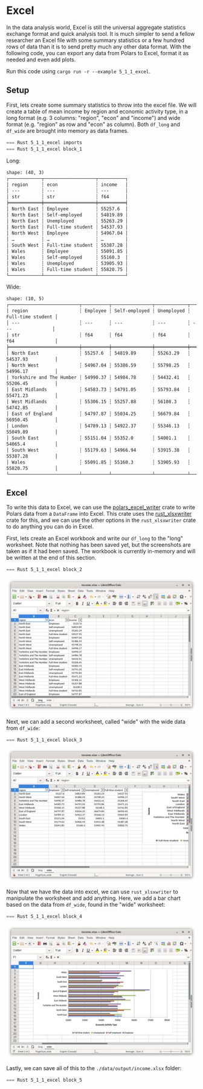# Excel

In the data analysis world, Excel is still the universal aggregate statistics exchange format and quick analysis tool. It is much simpler to send a fellow researcher an Excel file with some summary statistics or a few hundred rows of data than it is to send pretty much any other data format. With the following code, you can export any data from Polars to Excel, format it as needed and even add plots.

Run this code using `cargo run -r --example 5_1_1_excel`.

## Setup

First, lets create some summary statistics to throw into the excel file. We will create a table of mean income by region and economic activity type, in a long format (e.g. 3 columns: "region", "econ" and "income") and wide format (e.g. "region" as row and "econ" as column). Both `df_long` and `df_wide` are brought into memory as data frames.

```rust
=== Rust 5_1_1_excel imports
=== Rust 5_1_1_excel block_1
```

Long:

```
shape: (40, 3)
┌────────────┬───────────────────┬──────────┐
│ region     ┆ econ              ┆ income   │
│ ---        ┆ ---               ┆ ---      │
│ str        ┆ str               ┆ f64      │
╞════════════╪═══════════════════╪══════════╡
│ North East ┆ Employee          ┆ 55257.6  │
│ North East ┆ Self-employed     ┆ 54819.89 │
│ North East ┆ Unemployed        ┆ 55263.29 │
│ North East ┆ Full-time student ┆ 54537.93 │
│ North West ┆ Employee          ┆ 54967.04 │
│ …          ┆ …                 ┆ …        │
│ South West ┆ Full-time student ┆ 55387.28 │
│ Wales      ┆ Employee          ┆ 55091.85 │
│ Wales      ┆ Self-employed     ┆ 55160.3  │
│ Wales      ┆ Unemployed        ┆ 53905.93 │
│ Wales      ┆ Full-time student ┆ 55820.75 │
└────────────┴───────────────────┴──────────┘
```

Wide:

```
shape: (10, 5)
┌──────────────────────────┬──────────┬───────────────┬────────────┬───────────────────┐
│ region                   ┆ Employee ┆ Self-employed ┆ Unemployed ┆ Full-time student │
│ ---                      ┆ ---      ┆ ---           ┆ ---        ┆ ---               │
│ str                      ┆ f64      ┆ f64           ┆ f64        ┆ f64               │
╞══════════════════════════╪══════════╪═══════════════╪════════════╪═══════════════════╡
│ North East               ┆ 55257.6  ┆ 54819.89      ┆ 55263.29   ┆ 54537.93          │
│ North West               ┆ 54967.04 ┆ 55386.59      ┆ 55798.25   ┆ 54996.17          │
│ Yorkshire and The Humber ┆ 54990.37 ┆ 54984.78      ┆ 54432.41   ┆ 55206.45          │
│ East Midlands            ┆ 54583.73 ┆ 54791.05      ┆ 55793.84   ┆ 55471.23          │
│ West Midlands            ┆ 55306.15 ┆ 55257.88      ┆ 56108.3    ┆ 54742.85          │
│ East of England          ┆ 54797.87 ┆ 55034.25      ┆ 56679.84   ┆ 56950.45          │
│ London                   ┆ 54789.13 ┆ 54922.37      ┆ 55346.13   ┆ 55049.89          │
│ South East               ┆ 55151.04 ┆ 55352.0       ┆ 54001.1    ┆ 54065.4           │
│ South West               ┆ 55179.63 ┆ 54966.94      ┆ 53915.38   ┆ 55387.28          │
│ Wales                    ┆ 55091.85 ┆ 55160.3       ┆ 53905.93   ┆ 55820.75          │
└──────────────────────────┴──────────┴───────────────┴────────────┴───────────────────┘
```

## Excel

To write this data to Excel, we can use the [polars_excel_writer](https://docs.rs/polars_excel_writer/latest/polars_excel_writer/) crate to write Polars data from a `DataFrame` into Excel. This crate uses the [rust_xlsxwriter](https://docs.rs/rust_xlsxwriter/latest/rust_xlsxwriter/) crate for this, and we can use the other options in the `rust_xlsxwriter` crate to do anything you can do in Excel. 

First, lets create an Excel workbook and write our `df_long` to the "long" worksheet. Note that nothing has been saved yet, but the screenshots are taken as if it had been saved. The workbook is currently in-memory and will be written at the end of this section.

```rust
=== Rust 5_1_1_excel block_2
```

![Long Excel data](images/excel/long.png)

Next, we can add a second worksheet, called "wide" with the wide data from `df_wide`:

```rust
=== Rust 5_1_1_excel block_3
```

![Wide Excel data](images/excel/wide.png)

Now that we have the data into excel, we can use `rust_xlsxwriter` to manipulate the worksheet and add anything. Here, we add a bar chart based on the data from `df_wide`, found in the "wide" worksheet:

```rust
=== Rust 5_1_1_excel block_4
```

![Excel graph based on wide data](images/excel/graph.png)

Lastly, we can save all of this to the `./data/output/income.xlsx` folder:

```rust
=== Rust 5_1_1_excel block_5
```